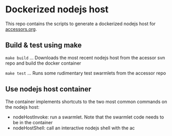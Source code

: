 # Dockerized nodejs host 

This repo contains the scripts to generate a dockerized nodejs host for [accessors.org](https://ptolemy.berkeley.edu/accessors/).

## Build & test using make

`make build` ... Downloads the most recent nodejs host from the acessor svn repo and build the docker container

`make test` ... Runs some rudimentary test swarmlets from the accessor repo

## Use nodejs host container

The container implements shortcuts to the two most common commands on the nodejs host:

* nodeHostInvoke: run a swarmlet. Note that the swarmlet code needs to be in the container 
* nodeHostShell: call an interactive nodejs shell with the ac

